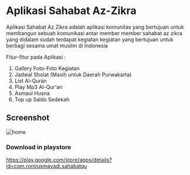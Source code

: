 # Aplikasi Sahabat Az-Zikra
Aplikasi Sahabat Az Zikra adalah aplikasi komunitas yang bertujuan untuk membangun sebuah komunikasi antar member member sahabat az zikra yang didalam sudah terdapat kegiatan kegiatan yang bertujuan untuk berbagi sesama umat muslim di Indonesia

Fitur-fitur pada Aplikasi :
1. Gallery Foto-Foto Kegiatan
2. Jadwal Sholat (Masih untuk Daerah Purwakarta)
3. List Al-Qurán
4. Play Mp3 Al-Qur'an
5. Asmaul Husna
6. Top up Saldo Sedekah

## Screenshot
![home](https://user-images.githubusercontent.com/24602873/67459426-c858c700-f662-11e9-870f-617e5363c00b.png)

### Download in playstore
https://play.google.com/store/apps/details?id=com.ronirusmayadi.sahabatqu
